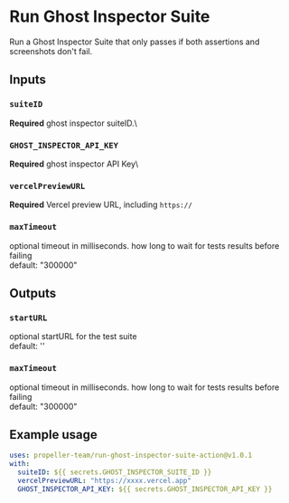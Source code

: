 # Run Ghost Inspector Suite 

Run a Ghost Inspector Suite that only passes if both assertions and screenshots don't fail.

## Inputs

### `suiteID`
**Required** ghost inspector suiteID.\

### `GHOST_INSPECTOR_API_KEY`
**Required** ghost inspector API Key\

### `vercelPreviewURL`
**Required** Vercel preview URL, including `https://`

### `maxTimeout`
optional timeout in milliseconds. how long to wait for tests results before failing\
default: "300000"


## Outputs

### `startURL`
optional startURL for the test suite\
default: ''

### `maxTimeout`
optional timeout in milliseconds. how long to wait for tests results before failing\
default: "300000"


## Example usage

```yml
uses: propeller-team/run-ghost-inspector-suite-action@v1.0.1
with:
  suiteID: ${{ secrets.GHOST_INSPECTOR_SUITE_ID }}
  vercelPreviewURL: "https://xxxx.vercel.app"
  GHOST_INSPECTOR_API_KEY: ${{ secrets.GHOST_INSPECTOR_API_KEY }}
```
